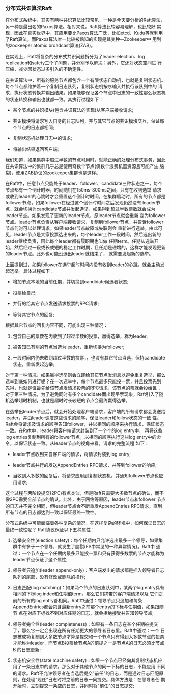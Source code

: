 ### 分布式共识算法Raft

在分布式系统中，其实有两种共识算法比较常见，一种是今天要分析的Raft算法，另一种是最出名的Paxos算法。相对来说，Raft算法比较容易理解，也比较好
实现，因此在真实世界中，其应用要比Paxos算法广泛，比如etcd、Kudu等就利用了Raft算法。而Paxos算法唯一比较被熟知的实现是其变种--Zookeeper中
用到的zookeeper atomic broadcast算法(ZAB)。

在实现上，Raft将复杂的分布式共识问题拆分为了leader election、log replication和safety三个子问题，并分别予以解决；另外，它还对状态空间进
行压缩，减少因状态过多引入的不确定性。

在共识算法中，所有的服务节点都包含一个有限状态自动机，也就是复制状态机。每个节点都维护着一个复制日志队列，复制状态机按序输入并执行该队列中的
请求，执行状态转换并输出结果。如果能够保证各个节点中日志的一致性那么状态机的状态转换和输出也就都一致。其执行过程如下：
  * 某个节点的共识模块(包含共识算法的实现)从客户端接收请求;

  * 共识模块将请求写入自身的日志队列，并与其它节点的共识模块交互，保证每个节点的日志都相同;

  * 复制状态机处理日志中的请求;

  * 将输出结果返回客户端;

我们知道，如果集群中超过半数的节点可用时，就能正确的处理分布式事务，因此在共识算法中的集群几乎总是使用奇数个节点(偶数个浪费机器资源且可能产生
脑裂)，使用ZAB协议的zookeeper集群也是这样。

在Raft中，任意节点只能处于leader、follower、candidate三种状态之一，每个节点都有一个倒计时器，时间随机在150ms-300ms之间，只有在收到选举
请求或收到leader的心跳时才会重置这个倒计时时间。在集群启动时，所有的节点都是follower节点，如果follower在经过这个倒计时时间之后发现仍然没有
leader节点，就会切换为candidate节点并发起选举，如果得到超过半数票数就会成为leader节点。如果发现了更新的leader节点，原leader节点就会重新
变为follower节点。leader节点负责从客户端接收请求，复制到follower节点，并告诉follower节点何时可以处理请求。如果leader节点故障或失联则会
重新进行选举。由此可见，leader节点是大家投票选出来的，每个leader工作一段时间，然后选出新的leader继续负责，因此每个leader都有履职期也叫做
任期term。任期从选举开始，然后经过一段或长或短的稳定工作时期，且任期是递增的，这样才能发现更新的leader节点。此外也可能没选出leader就结束了，
就需要发起新的选举。

上面提到过，如果follower在选举超时时间内没有收到leader的心跳，就会主动发起选举。具体过程如下：
  * 增加节点本地的当前任期，并切换到candidate候选者状态;

  * 投票给自己;

  * 并行的给其它节点发送请求投票的RPC请求;

  * 等待其它节点的回复;

根据其它节点的回复内容不同，可能出现三种情况：
  1. 包含自己的票数在内收到了超过半数的投票，赢得选举，称为leader;

  2. 被告知已有别的节点当选为leader，重新切换为follower;

  3. 一段时间内仍未收到超过半数的投票，，也没有其它节点当选，保持candidate状态，重新发起选举;

对于第一种情况，如果赢得选举则会立即给其它节点发消息以避免重复选举，那么选举到底如何进行呢？在一次选举中，每个节点最多只能投一票，并且投票先到
先得，也就是谁最先给该节点发请求投票的RPC请求，该节点的票就会投给谁；对于第三种情况，为了避免同时有多个candidate而出现平票现象，Raft引入了随
机选举超时机制，也就是超时时长较短的节点会最终赢得选举。


在选举出leader节点后，就会开始处理客户端请求，客户端的所有请求都会发送给leader，并由leader调度这些请求的顺序，保证leader和follow状态的一致
性。Raft会将请求及请求的顺序告知follower，并以相同的顺序来执行请求，保证状态一致。在Raft中，leader将客户端请求封装到了一个个的log entry中，
再将这些log entries复制到所有的follower节点，以相同的顺序执行这些log entry中的命令，以保证状态一致。从leader节点的视角来看，请求的完整流程
如下：
  * leader节点收到来自客户端的请求，将请求封装到log entry;

  * leader节点并行的发送AppendEntries RPC请求，并等到follower的响应;

  * 当收到大多数的回复后，将请求应用到复制状态机，并通知follower节点也应用请求;

这个过程与两阶段提交(2PC)有点类似，但是Raft只需要大多数节点的确认，而不像2PC需要全部节点的确认。此外，由于网络等原因，leader节点和follower
节点的日志并不完全相同，但leader节点会不断重发AppendEntries RPC请求，直到所有节点的日志都达到一致以保证最终一致性。


分布式系统中可能面临着各种复杂的情况，在这样复杂的环境中，如何保证日志的最终一致性呢？
Raft协议保证以下五种属性：
  1. 选举安全性(election safety)：每个任期内只允许选出最多一个领导，如果集群中有多于一个领导，就发生了脑裂(ES中常见的一种异常情况)。Raft中
  通过：一个节点在一个任期内最多只能投一票和只有获得多数票的节点才能称为leader节点保证了这个属性;

  2. 领导者只追加(leader append-only)：客户端发出的请求都是插入领导者日志队列的尾部，没有修改或删除的操作;

  3. 日志匹配(log matching)：如果两个节点的日志队列中，某两个log entry具有相同的下标log index和任期值term，那么它们携带的客户端请求以及
  它们之前的所有的log entry都相同。Raft中通过：领导节点只追加和每条AppendEntries都会包含最新entry之前那个entry的下标与任期值，如果跟随节
  点在对应下标找不到对应任期的日志，就会拒绝接受并告知领导节点;

  4. 领导者完全性(leader completeness)：如果有一条日志在某个任期被提交了，那么它一定会出现在所有任期更大的领导者日志里。Raft中通过：一个
  日志被成功复制到大多数节点才算是提交和一个节点只有得到大多数节点的投票才能称为leader，而节点B投票给节点A的前提之一是节点A的日志必须比节点B
  的日志更新;

  5. 状态机安全性(state machine safety)：如果一个节点已经向其复制状态机应用了一条日志中的请求，那么对于其他节点的同一下标的日志，不能应用
  不同的请求。Raft不允许领导者在当选后提交"前任"的日志，而是通过日志匹配原则，在处理"现任"日志时将之前的日志一同提交。具体方法是：在领导者任
  期开始时，立刻提交一条空的日志，并同时将"前任"的日志提交;




